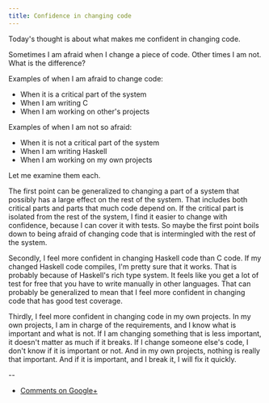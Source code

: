 ```yaml
---
title: Confidence in changing code
---
```


Today's thought is about what makes me confident in changing code.

Sometimes I am afraid when I change a piece of code. Other times I am not. What
is the difference?

Examples of when I am afraid to change code:

* When it is a critical part of the system
* When I am writing C
* When I am working on other's projects

Examples of when I am not so afraid:

* When it is not a critical part of the system
* When I am writing Haskell
* When I am working on my own projects

Let me examine them each.

The first point can be generalized to changing a part of a system that possibly
has a large effect on the rest of the system. That includes both critical parts
and parts that much code depend on. If the critical part is isolated from the
rest of the system, I find it easier to change with confidence, because I can
cover it with tests. So maybe the first point boils down to being afraid of
changing code that is intermingled with the rest of the system.

Secondly, I feel more confident in changing Haskell code than C code. If my
changed Haskell code compiles, I'm pretty sure that it works. That is probably
because of Haskell's rich type system. It feels like you get a lot of test for
free that you have to write manually in other languages. That can probably be
generalized to mean that I feel more confident in changing code that has good
test coverage.

Thirdly, I feel more confident in changing code in my own projects. In my own
projects, I am in charge of the requirements, and I know what is important and
what is not. If I am changing something that is less important, it doesn't
matter as much if it breaks. If I change someone else's code, I don't know if
it is important or not. And in my own projects, nothing is really that
important. And if it is important, and I break it, I will fix it quickly.

--

* [Comments on Google+](https://plus.google.com/u/0/112175093836850283531/posts/akGHDgL2b4t)

